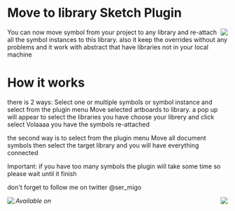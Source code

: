 # Move to library Sketch Plugin
<img align="right" src="https://raw.githubusercontent.com/ahmedmigo/Move-to-library-sketchplugin/master/screenshot.png">


You can now move symbol from your project to any library and re-attach all the symbol instances to this library. also it keep the overrides without any problems and it work with abstract that have libraries not in your local machine


<h1> How it works </h1>
<p>
there is 2 ways:
Select one or multiple symbols or symbol instance and select from the plugin menu Move selected artboards to library.
a pop up will appear to select the libraries you have
choose your librery and click select
Volaaaa you have the symbols re-attached

the second way is to select from the plugin menu Move all document symbols then select the target library and you will have everything connected

Important: if you have too many symbols the plugin will take some time so please wait until it finish

don't forget to follow me on twitter @ser_migo
</p>


<i>
Available on
</i>
<img align="left" src="https://camo.githubusercontent.com/714a058cc16680db4895e3974a357f210a3f8da8/687474703a2f2f736b657463687061636b732d636f6d2e73332e616d617a6f6e6177732e636f6d2f6173736574732f6261646765732f736b657463687061636b732d62616467652d696e7374616c6c2e706e67">
<img align="right" src="https://raw.githubusercontent.com/ahmedmigo/Move-to-library-sketchplugin/master/icon.png">
